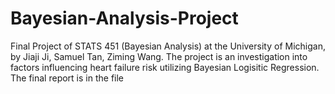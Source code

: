 # Bayesian-Analysis-Project

Final Project of STATS 451 (Bayesian Analysis) at the University of Michigan, by Jiaji Ji, Samuel Tan, Ziming Wang. The project is an investigation into factors influencing heart failure risk utilizing Bayesian Logisitic Regression.
The final report is in the file
